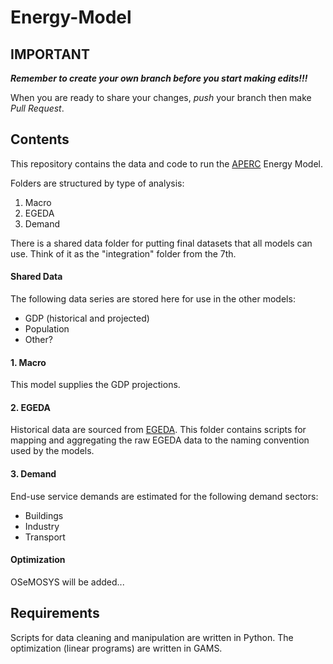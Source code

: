 # Energy-Model

## IMPORTANT
***Remember to create your own branch before you start making edits!!!***

When you are ready to share your changes, _push_ your branch then make _Pull Request_.

## Contents
This repository contains the data and code to run the [APERC](https://aperc.ieej.or.jp/) Energy Model.

Folders are structured by type of analysis:
1. Macro
2. EGEDA
3. Demand

There is a shared data folder for putting final datasets that all models can use. Think of it as the "integration" folder from the 7th. 

#### Shared Data
The following data series are stored here for use in the other models:
- GDP (historical and projected)
- Population
- Other?

#### 1. Macro
This model supplies the GDP projections.

#### 2. EGEDA
Historical data are sourced from [EGEDA](https://www.egeda.ewg.apec.org/). This folder contains scripts for mapping and aggregating the raw EGEDA data to the naming convention used by the models.

#### 3. Demand
End-use service demands are estimated for the following demand sectors:
- Buildings
- Industry
- Transport

#### Optimization
OSeMOSYS will be added...

## Requirements
Scripts for data cleaning and manipulation are written in Python. The optimization (linear programs) are written in GAMS.
